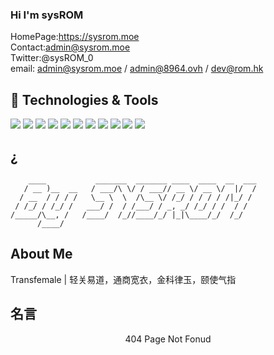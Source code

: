 ### Hi I'm sysROM
HomePage:https://sysrom.moe <br>
Contact:admin@sysrom.moe<br>
Twitter:@sysROM_0<br>
email: admin@sysrom.moe / admin@8964.ovh / dev@rom.hk

## 🔧 Technologies & Tools
![](https://img.shields.io/badge/OS-Windows10-informational?style=flat&logo=Windows&logoColor=white&color=00FFFF)
![](https://img.shields.io/badge/Editor-VisualStudio2019-informational?style=flat&logo=visualstudiocode&logoColor=white&color=00FFFF)
![](https://img.shields.io/badge/Editor-VisualStudio2022-informational?style=flat&logo=visualstudiocode&logoColor=white&color=00FFFF)
![](https://img.shields.io/badge/Editor-VisualStudioCode-informational?style=flat&logo=visualstudiocode&logoColor=white&color=00FFFF)
![](https://img.shields.io/badge/Editor-IntelliJ_IDEA-informational?style=flat&logo=intellij-idea&logoColor=white&color=00FFFF)
![](https://img.shields.io/badge/Code-C++-informational?style=flat&logo=C++&logoColor=white&color=00FFFF)
![](https://img.shields.io/badge/Code-WindowsDriver-informational?style=flat&logo=Driver&logoColor=white&color=00FFFF)
![](https://img.shields.io/badge/Code-CSharp-informational?style=flat&logo=CSharp&logoColor=white&color=00FFFF)
![](https://img.shields.io/badge/Code-Python-informational?style=flat&logo=python&logoColor=white&color=00FFFF)
![](https://img.shields.io/badge/Code-Java-informational?style=flat&logo=java&logoColor=white&color=00FFFF)
![](https://img.shields.io/badge/Code-Golang-informational?style=flat&logo=go&logoColor=white&color=00FFFF)
## ¿
```
    ____           _______  _______ ____  ____  __  ___
   / __ )__  __   / ___/\ \/ / ___// __ \/ __ \/  |/  /
  / __  / / / /   \__ \  \  /\__ \/ /_/ / / / / /|_/ / 
 / /_/ / /_/ /   ___/ /  / /___/ / _, _/ /_/ / /  / /  
/_____/\__, /   /____/  /_//____/_/ |_|\____/_/  /_/   
      /____/                                           
```      
## About Me
Transfemale | 轻关易道，通商宽衣，金科律玉，颐使气指

## 名言
<center>404 Page Not Fonud</center>
